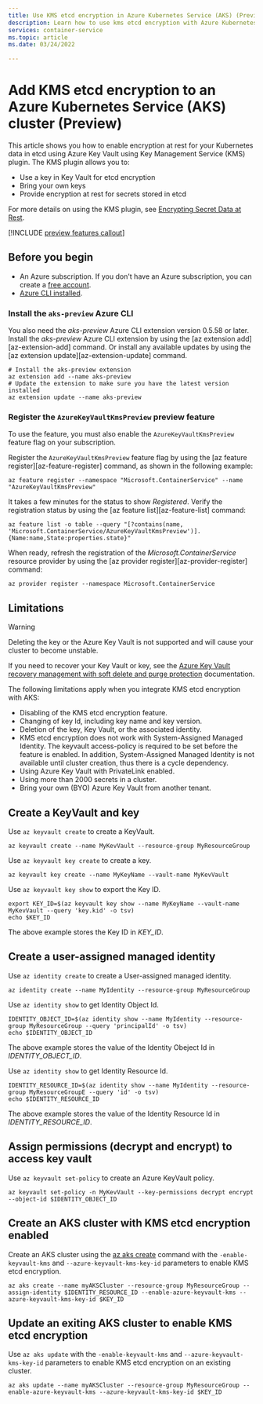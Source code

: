 ```yaml
---
title: Use KMS etcd encryption in Azure Kubernetes Service (AKS) (Preview)
description: Learn how to use kms etcd encryption with Azure Kubernetes Service (AKS)
services: container-service
ms.topic: article
ms.date: 03/24/2022

---
```


# Add KMS etcd encryption to an Azure Kubernetes Service (AKS) cluster (Preview)

This article shows you how to enable encryption at rest for your Kubernetes data in etcd using Azure Key Vault using Key Management Service (KMS) plugin. The KMS plugin allows you to:

* Use a key in Key Vault for etcd encryption
* Bring your own keys
* Provide encryption at rest for secrets stored in etcd

For more details on using the KMS plugin, see [Encrypting Secret Data at Rest](https://kubernetes.io/docs/tasks/administer-cluster/kms-provider/).

[!INCLUDE [preview features callout](./includes/preview/preview-callout.md)]

## Before you begin

* An Azure subscription. If you don't have an Azure subscription, you can create a [free account](https://azure.microsoft.com/free).
* [Azure CLI installed](/cli/azure/install-azure-cli).

### Install the `aks-preview` Azure CLI

You also need the *aks-preview* Azure CLI extension version 0.5.58 or later. Install the *aks-preview* Azure CLI extension by using the [az extension add][az-extension-add] command. Or install any available updates by using the [az extension update][az-extension-update] command.

```azurecli-interactive
# Install the aks-preview extension
az extension add --name aks-preview
# Update the extension to make sure you have the latest version installed
az extension update --name aks-preview
```

### Register the `AzureKeyVaultKmsPreview` preview feature

To use the feature, you must also enable the `AzureKeyVaultKmsPreview` feature flag on your subscription.

Register the `AzureKeyVaultKmsPreview` feature flag by using the [az feature register][az-feature-register] command, as shown in the following example:

```azurecli-interactive
az feature register --namespace "Microsoft.ContainerService" --name "AzureKeyVaultKmsPreview"
```

It takes a few minutes for the status to show *Registered*. Verify the registration status by using the [az feature list][az-feature-list] command:

```azurecli-interactive
az feature list -o table --query "[?contains(name, 'Microsoft.ContainerService/AzureKeyVaultKmsPreview')].{Name:name,State:properties.state}"
```

When ready, refresh the registration of the *Microsoft.ContainerService* resource provider by using the [az provider register][az-provider-register] command:

```azurecli-interactive
az provider register --namespace Microsoft.ContainerService
```

## Limitations

> [!WARNING]
> Deleting the key or the Azure Key Vault is not supported and will cause your cluster to become unstable.
> 
> If you need to recover your Key Vault or key, see the [Azure Key Vault recovery management with soft delete and purge protection](../key-vault/general/key-vault-recovery?tabs=azure-cli) documentation.

The following limitations apply when you integrate KMS etcd encryption with AKS:

* Disabling of the KMS etcd encryption feature.
* Changing of key Id, including key name and key version.
* Deletion of the key, Key Vault, or the associated identity.
* KMS etcd encryption does not work with System-Assigned Managed Identity. The keyvault access-policy is required to be set before the feature is enabled. In addition, System-Assigned Managed Identity is not available until cluster creation, thus there is a cycle dependency.
* Using Azure Key Vault with PrivateLink enabled.
* Using more than 2000 secrets in a cluster.
* Bring your own (BYO) Azure Key Vault from another tenant.


## Create a KeyVault and key

Use `az keyvault create` to create a KeyVault.

```azurecli
az keyvault create --name MyKevVault --resource-group MyResourceGroup
```

Use `az keyvault key create` to create a key.

```azurecli
az keyvault key create --name MyKeyName --vault-name MyKevVault
```

Use `az keyvault key show` to export the Key ID.

```azurecli
export KEY_ID=$(az keyvault key show --name MyKeyName --vault-name MyKevVault --query 'key.kid' -o tsv)
echo $KEY_ID
```

The above example stores the Key ID in *KEY_ID*.
 
## Create a user-assigned managed identity

Use `az identity create` to create a User-assigned managed identity.

```azurecli
az identity create --name MyIdentity --resource-group MyResourceGroup
```

Use `az identity show` to get Identity Object Id.

```azurecli
IDENTITY_OBJECT_ID=$(az identity show --name MyIdentity --resource-group MyResourceGroup --query 'principalId' -o tsv)
echo $IDENTITY_OBJECT_ID
```

The above example stores the value of the Identity Obeject Id in *IDENTITY_OBJECT_ID*.

Use `az identity show` to get Identity Resource Id.

```azurecli
IDENTITY_RESOURCE_ID=$(az identity show --name MyIdentity --resource-group MyResourceGroupE --query 'id' -o tsv)
echo $IDENTITY_RESOURCE_ID
```

The above example stores the value of the Identity Resource Id in *IDENTITY_RESOURCE_ID*.

## Assign permissions (decrypt and encrypt) to access key vault

Use `az keyvault set-policy` to create an Azure KeyVault policy.

```azurecli-interactive
az keyvault set-policy -n MyKevVault --key-permissions decrypt encrypt --object-id $IDENTITY_OBJECT_ID
```

## Create an AKS cluster with KMS etcd encryption enabled

Create an AKS cluster using the [az aks create][az-aks-create] command with the `-enable-keyvault-kms` and `--azure-keyvault-kms-key-id` parameters to enable KMS etcd encryption.

```azurecli-interactive
az aks create --name myAKSCluster --resource-group MyResourceGroup --assign-identity $IDENTITY_RESOURCE_ID --enable-azure-keyvault-kms --azure-keyvault-kms-key-id $KEY_ID
```

## Update an exiting AKS cluster to enable KMS etcd encryption

Use `az aks update` with the `-enable-keyvault-kms` and `--azure-keyvault-kms-key-id` parameters to enable KMS etcd encryption on an existing cluster.

```azurecli-interactive
az aks update --name myAKSCluster --resource-group MyResourceGroup --enable-azure-keyvault-kms --azure-keyvault-kms-key-id $KEY_ID
```

<!-- LINKS - Internal -->
[aks-support-policies]: support-policies.md
[aks-faq]: faq.md
[azure-cli-install]: /cli/azure/install-azure-cli
[az-aks-create]: /cli/azure/aks#az-aks-create
